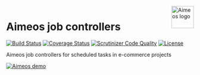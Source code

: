 <a href="https://aimeos.org/">
    <img src="https://aimeos.org/fileadmin/template/icons/logo.png" alt="Aimeos logo" title="Aimeos" align="right" height="60" />
</a>

# Aimeos job controllers

[![Build Status](https://circleci.com/gh/aimeos/ai-controller-jobs.svg?style=shield)](https://circleci.com/gh/aimeos/ai-controller-jobs)
[![Coverage Status](https://coveralls.io/repos/aimeos/ai-controller-jobs/badge.svg?branch=master)](https://coveralls.io/r/aimeos/ai-controller-jobs?branch=master)
[![Scrutinizer Code Quality](https://scrutinizer-ci.com/g/aimeos/ai-controller-jobs/badges/quality-score.png?b=master)](https://scrutinizer-ci.com/g/aimeos/ai-controller-jobs/?branch=master)
[![License](https://poser.pugx.org/aimeos/ai-controller-jobs/license.svg)](https://packagist.org/packages/aimeos/ai-controller-jobs)

Aimeos job controllers for scheduled tasks in e-commerce projects

[![Aimeos demo](https://aimeos.org/fileadmin/user_upload/demo.jpg)](http://demo.aimeos.org/)
